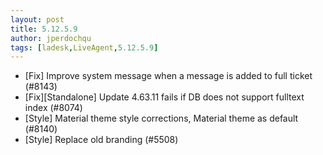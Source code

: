 ```yaml
---
layout: post
title: 5.12.5.9
author: jperdochqu
tags: [ladesk,LiveAgent,5.12.5.9]
---
```


- [Fix] Improve system message when a message is added to full ticket (#8143)
- [Fix][Standalone] Update 4.63.11 fails if DB does not support fulltext index (#8074)
- [Style] Material theme style corrections, Material theme as default (#8140)
- [Style] Replace old branding (#5508)
